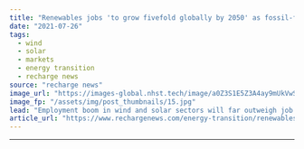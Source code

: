 ```yaml
---
title: "Renewables jobs 'to grow fivefold globally by 2050' as fossil-fuel industry shrinks -  study"
date: "2021-07-26"
tags: 
  - wind
  - solar
  - markets
  - energy transition
  - recharge news
source: "recharge news"
image_url: "https://images-global.nhst.tech/image/a0Z3S1E5Z3A4ay9mUkVwSCtqRFZCc0tiMEhDYzB1bE9ZL3Z1ajk4eWN2OD0=/nhst/binary/5afce18a67802c23c47a22d592a71636"
image_fp: "/assets/img/post_thumbnails/15.jpg"
lead: "Employment boom in wind and solar sectors will far outweigh job losses in oil, gas and coal industries, say researchers"
article_url: "https://www.rechargenews.com/energy-transition/renewables-jobs-to-grow-fivefold-globally-by-2050-as-fossil-fuel-industry-shrinks-study/2-1-1044565"
---
```


---
